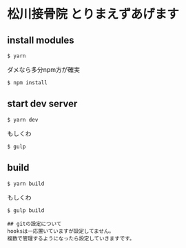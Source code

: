 # 松川接骨院 とりまえずあげます

## install modules
```
$ yarn
```
ダメなら多分npm方が確実
```
$ npm install
```

## start dev server
```
$ yarn dev
```
もしくわ
```
$ gulp
```

## build
```
$ yarn build
```
もしくわ
```
$ gulp build

## gitの設定について
hooksは一応置いていますが設定してません。
複数で管理するようになったら設定していきますです。
